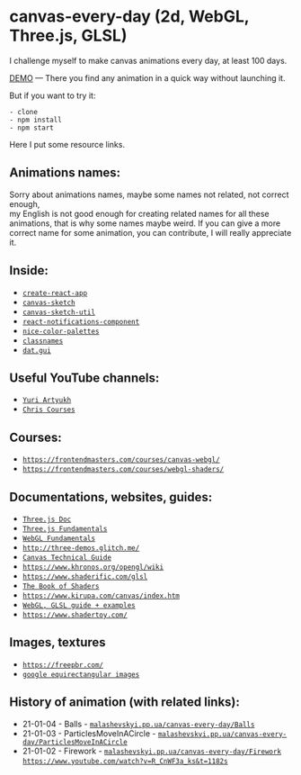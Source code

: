 # canvas-every-day (2d, WebGL, Three.js, GLSL)
I challenge myself to make canvas animations every day, at least 100 days.

[DEMO](https://fir-images-fad02.web.app/) — There you find any animation in a quick way without launching it.

But if you want to try it:
```
- clone
- npm install
- npm start
```
Here I put some resource links.

## Animations names:
Sorry about animations names, maybe some names not related, not correct enough, </br> my English is not good enough for creating related names for all these animations, that is why some names maybe weird.
If you can give a more correct name for some animation, you can contribute, I will really appreciate it.

## Inside:
- [`create-react-app`](https://github.com/facebook/create-react-app)
- [`canvas-sketch`](https://github.com/mattdesl/canvas-sketch)
- [`canvas-sketch-util`](https://github.com/mattdesl/canvas-sketch-util)
- [`react-notifications-component`](https://github.com/teodosii/react-notifications-component)
- [`nice-color-palettes`](https://github.com/Jam3/nice-color-palettes)
- [`classnames`](https://github.com/JedWatson/classnames)
- [`dat.gui`](https://github.com/dataarts/dat.gui)

## Useful YouTube channels:
- [`Yuri Artyukh`](https://www.youtube.com/user/flintyara/videos)
- [`Chris Courses`](https://www.youtube.com/c/ChrisCourses/videos)

## Courses:
- [`https://frontendmasters.com/courses/canvas-webgl/`](https://frontendmasters.com/courses/canvas-webgl/)
- [`https://frontendmasters.com/courses/webgl-shaders/`](https://frontendmasters.com/courses/webgl-shaders/)

## Documentations, websites, guides:
- [`Three.js Doc`](https://threejs.org/docs/index.html#manual/en/introduction/Creating-a-scene)
- [`Three.js Fundamentals`](https://threejsfundamentals.org/)
- [`WebGL Fundamentals`](https://webglfundamentals.org/)
- [`http://three-demos.glitch.me/`](http://three-demos.glitch.me/)
- [`Canvas Technical Guide`](https://docs.unrealengine.com/udk/Three/CanvasTechnicalGuide.html)
- [`https://www.khronos.org/opengl/wiki`](https://www.khronos.org/opengl/wiki)
- [`https://www.shaderific.com/glsl`](https://www.shaderific.com/glsl)
- [`The Book of Shaders`](https://thebookofshaders.com/)
- [`https://www.kirupa.com/canvas/index.htm`](https://www.kirupa.com/canvas/index.htm)
- [`WebGL, GLSL guide + examples`](https://webglsamples.org/google-io/2011/index.html)
- [`https://www.shadertoy.com/`](https://www.shadertoy.com/)

## Images, textures
- [`https://freepbr.com/`](https://freepbr.com/)
- [`google equirectangular images`](https://www.google.com/search?q=equirectangular+images&tbm=isch&ved=2ahUKEwialqrCyIDuAhUI_hoKHRZvC2gQ2-cCegQIABAA&oq=equirectangular+images&gs_lcp=CgNpbWcQA1CsbFjsbWC9b2gAcAB4AIAB9QKIAfUCkgEDMy0xmAEAoAEBqgELZ3dzLXdpei1pbWfAAQE&sclient=img&ei=KSTyX9rdH4j8a5bercAG&bih=1276&biw=2560#imgrc=Nlw8VvEHmTpjNM)

## History of animation (with related links):
- 21-01-04 - Balls                  - [`malashevskyi.pp.ua/canvas-every-day/Balls`](https://malashevskyi.pp.ua/canvas-every-day/Balls)
- 21-01-03 - ParticlesMoveInACircle - [`malashevskyi.pp.ua/canvas-every-day/ParticlesMoveInACircle`](https://malashevskyi.pp.ua/canvas-every-day/ParticlesMoveInACircle) 
- 21-01-02 - Firework               - [`malashevskyi.pp.ua/canvas-every-day/Firework`](https://malashevskyi.pp.ua/canvas-every-day/Firework) </br> [`https://www.youtube.com/watch?v=R_CnWF3a_ks&t=1182s`](https://www.youtube.com/watch?v=R_CnWF3a_ks&t=1182s)











